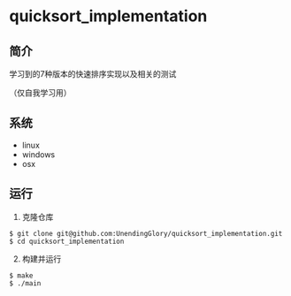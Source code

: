# quicksort_implementation

## 简介
学习到的7种版本的快速排序实现以及相关的测试

（仅自我学习用）


## 系统
* linux
* windows
* osx


## 运行

1. 克隆仓库

```
$ git clone git@github.com:UnendingGlory/quicksort_implementation.git
$ cd quicksort_implementation
```

2. 构建并运行

```
$ make
$ ./main
```
